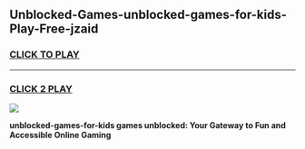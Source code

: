 
## Unblocked-Games-unblocked-games-for-kids-Play-Free-jzaid
<h3>
<a href="https://premium76.site?title=unblocked-games-for-kids&ref=19M">CLICK TO PLAY</a></h3>
<hr>

<h3>
<a href="https://premium76.site?title=unblocked-games-for-kids&ref=19M">CLICK 2 PLAY</a>
  
</h3>

<a href="https://premium76.site?title=unblocked-games-for-kids&ref=19M"><img src="https://clearcache.store/games.png"></a>


**unblocked-games-for-kids games unblocked: Your Gateway to Fun and Accessible Online Gaming**
